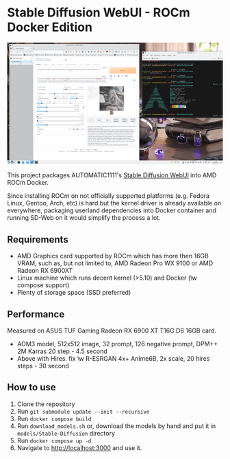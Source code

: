 # Stable Diffusion WebUI - ROCm Docker Edition

![SD-Web running on RX6900XT](image/sd-web-rocm.png "SD-Web running on RX6900XT")

This project packages AUTOMATIC1111's [Stable Diffusion WebUI](https://github.com/AUTOMATIC1111/stable-diffusion-webui) into AMD ROCm Docker.

Since installing ROCm on not officially supported platforms (e.g. Fedora Linux, Gentoo, Arch, etc) is hard but the kernel driver is already available on everywhere,
packaging userland dependencies into Docker container and running SD-Web on it would simplify the process a lot.

## Requirements

* AMD Graphics card supported by ROCm which has more then 16GB VRAM, such as, but not limited to, AMD Radeon Pro WX 9100 or AMD Radeon RX 6900XT 
* Linux machine which runs decent kernel (>5.10) and Docker (\w compose support)
* Plenty of storage space (SSD preferred)

## Performance
Measured on ASUS TUF Gaming Radeon RX 6900 XT T16G D6 16GB card.

* AOM3 model, 512x512 image, 32 prompt, 126 negative prompt, DPM++ 2M Karras 20 step - 4.5 second
* Above with Hires. fix \w R-ESRGAN 4x+ Anime6B, 2x scale, 20 hires steps - 30 second

## How to use

1. Clone the repository
2. Run `git submodule update --init --recursive`
3. Run `docker compose build`
4. Run `download_models.sh` or, download the models by hand and put it in `models/Stable-Diffusion` directory
5. Run `docker compose up -d`
6. Navigate to [http://localhost:3000](http://localhost:3000) and use it.

